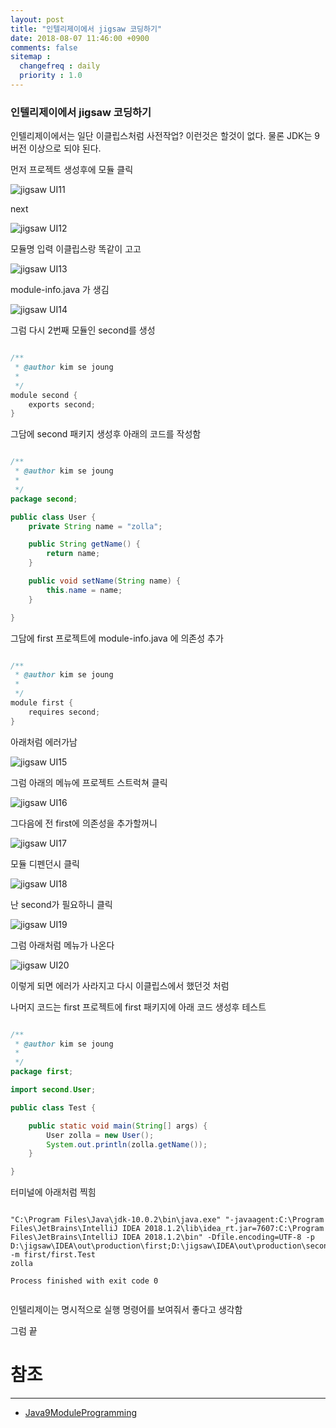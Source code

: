 ```yaml
---
layout: post
title: "인텔리제이에서 jigsaw 코딩하기"
date: 2018-08-07 11:46:00 +0900
comments: false
sitemap :
  changefreq : daily
  priority : 1.0
---
```


### 인텔리제이에서 jigsaw 코딩하기

인텔리제이에서는 일단 이클립스처럼 사전작업? 이런것은 할것이 없다. 물론 JDK는 9버전 이상으로 되야 된다.

먼저 프로젝트 생성후에 모듈 클릭

![jigsaw UI11](https://sejoung.github.io/images/2018_08_07_11.jpg)

next

![jigsaw UI12](https://sejoung.github.io/images/2018_08_07_12.jpg)

모듈명 입력 이클립스랑 똑같이 고고

![jigsaw UI13](https://sejoung.github.io/images/2018_08_07_13.jpg)

module-info.java 가 생김

![jigsaw UI14](https://sejoung.github.io/images/2018_08_07_14.jpg)

그럼 다시 2번째 모듈인 second를 생성


```java

/**
 * @author kim se joung
 *
 */
module second {
	exports second;
}

```


그담에 second 패키지 생성후 아래의 코드를 작성함

```java

/**
 * @author kim se joung
 *
 */
package second;

public class User {
	private String name = "zolla";

	public String getName() {
		return name;
	}

	public void setName(String name) {
		this.name = name;
	}

}


```

그담에 first 프로젝트에 module-info.java 에 의존성 추가

```java

/**
 * @author kim se joung
 *
 */
module first {
	requires second;
}

```

아래처럼 에러가남 

![jigsaw UI15](https://sejoung.github.io/images/2018_08_07_15.jpg)

그럼 아래의 메뉴에 프로젝트 스트럭쳐 클릭

![jigsaw UI16](https://sejoung.github.io/images/2018_08_07_16.jpg)

그다음에 전 first에 의존성을 추가할꺼니 

![jigsaw UI17](https://sejoung.github.io/images/2018_08_07_17.jpg)

모듈 디펜던시 클릭

![jigsaw UI18](https://sejoung.github.io/images/2018_08_07_18.jpg)

난 second가 필요하니 클릭

![jigsaw UI19](https://sejoung.github.io/images/2018_08_07_19.jpg)

그럼 아래처럼 메뉴가 나온다

![jigsaw UI20](https://sejoung.github.io/images/2018_08_07_20.jpg)

이렇게 되면 에러가 사라지고 다시 이클립스에서 했던것 처럼

나머지 코드는 first 프로젝트에 first 패키지에 아래 코드 생성후 테스트

```java

/**
 * @author kim se joung
 *
 */
package first;

import second.User;

public class Test {

	public static void main(String[] args) {
		User zolla = new User();
		System.out.println(zolla.getName());
	}

}


```
터미널에 아래처럼 찍힘

```

"C:\Program Files\Java\jdk-10.0.2\bin\java.exe" "-javaagent:C:\Program Files\JetBrains\IntelliJ IDEA 2018.1.2\lib\idea_rt.jar=7607:C:\Program Files\JetBrains\IntelliJ IDEA 2018.1.2\bin" -Dfile.encoding=UTF-8 -p D:\jigsaw\IDEA\out\production\first;D:\jigsaw\IDEA\out\production\second -m first/first.Test
zolla

Process finished with exit code 0


```

인텔리제이는 명시적으로 실행 명령어를 보여줘서 좋다고 생각함

그럼 끝

# 참조 
-----
* [Java9ModuleProgramming](https://github.com/sejoung/Java9ModuleProgramming)

